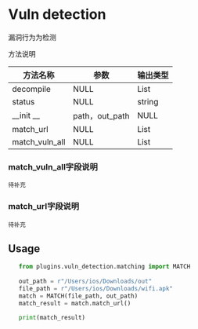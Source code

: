 # Vuln detection

漏洞行为为检测

方法说明

| 方法名称       | 参数           | 输出类型 |
| -------------- | -------------- | -------- |
| decompile      | NULL           | List     |
| status         | NULL           | string   |
| __init __      | path，out_path | NULL     |
| match_url      | NULL           | List     |
| match_vuln_all | NULL           | List     |

### match_vuln_all字段说明
    待补充
### match_url字段说明
    待补充
## Usage
 ```python
    from plugins.vuln_detection.matching import MATCH
    
    out_path = r"/Users/ios/Downloads/out"
    file_path = r"/Users/ios/Downloads/wifi.apk"
    match = MATCH(file_path, out_path)
    match_result = match.match_url()

    print(match_result)
```
